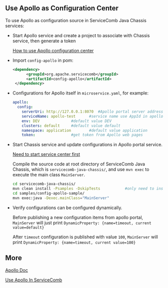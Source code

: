 ## Use Apollo as Configuration Center

To use Apollo as configuration source in ServiceComb Java Chassis services:

* Start Apollo service and create a project to associate with Chassis service, then generate a token

  [How to use Apollo configuration center](http://servicecomb.apache.org/cn/users/dynamic-config/)


* Import `config-apollo` in pom:

  ```xml
  <dependency>
        <groupId>org.apache.servicecomb</groupId>
        <artifactId>config-apollo</artifactId>
   </dependency>
  ```

* Configurations for Apollo itself in `microservice.yaml`, for example:

  ```yaml
  apollo:
    config:
      serverUri: http://127.0.0.1:8070	#Apollo portal server address
      serviceName: apollo-test		#service name use AppId in apollo
      env: DEV				#default value DEV
      clusters: default		#default value default
      namespace: application		#default value application
      token: 				#get token from Apollo web pages
  ```

* Start Chassis service and update configurations in Apollo portal service.

  [Need to start service center first](http://servicecomb.apache.org/users/setup-environment/#)

  Compile the source code at root directory of ServiceComb Java Chassis, which is `servicecomb-java-chassis/`, and use `mvn exec` to execute the main class `MainServer`.

  ```bash
  cd servicecomb-java-chassis/
  mvn clean install -Psamples -DskipTests			#only need to install at first time.
  cd samples/config-apollo-sample/
  mvn exec:java -Dexec.mainClass="MainServer"
  ```

* Verify configurations can be configured dynamically.

  Before publishing a new configuration items from apollo portal, `MainServer` will just print `DynamicProperty: {name=timeout, current value=default}` 

  After `timeout` configuration is published with value `100`, `MainServer` will print `DynamicProperty: {name=timeout, current value=100}` 


## More

[Apollo Doc](https://github.com/ctripcorp/apollo/wiki)

[Use Apollo In ServiceComb](http://servicecomb.apache.org/cn/users/dynamic-config/)

